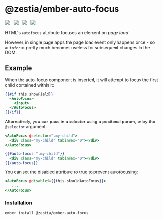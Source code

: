 # @zestia/ember-auto-focus

<a href="http://emberobserver.com/addons/ember-auto-focus"><img src="http://emberobserver.com/badges/ember-auto-focus.svg"></a> &nbsp; <a href="https://david-dm.org/zestia/ember-auto-focus#badge-embed"><img src="https://david-dm.org/zestia/ember-auto-focus.svg"></a> &nbsp; <a href="https://david-dm.org/zestia/ember-auto-focus#dev-badge-embed"><img src="https://david-dm.org/zestia/ember-auto-focus/dev-status.svg"></a> &nbsp; <a href="http://travis-ci.org/zestia/ember-auto-focus"><img src="https://travis-ci.org/zestia/ember-auto-focus.svg?branch=master"></a>

HTML's `autofocus` attribute focuses an element on _page load_.

However, in single page apps the page load event only happens once - so `autofocus` pretty much becomes useless for subsequent changes to the DOM.

## Example

When the auto-focus component is inserted, it will attempt to focus the first child contained within it:

```handlebars
{{#if this.showField}}
  <AutoFocus>
    <input>
  </AutoFocus>
{{/if}}
```
Alternatively, you can pass in a selector using a positonal param, or by the `@selector` argument.

```handlebars
<AutoFocus @selector=".my-child">
  <div class="my-child" tabindex="0"></div>
</AutoFocus>
```

```handlebars
{{#auto-focus ".my-child"}}
  <div class="my-child" tabindex="0"></div>
{{/auto-focus}}
```

You can set the disabled attribute to true to prevent autofocusing:

```handlebars
<AutoFocus @disabled={{this.shouldAutoFocus}}>
   ...
</AutoFocus>
```

### Installation
```
ember install @zestia/ember-auto-focus
```
